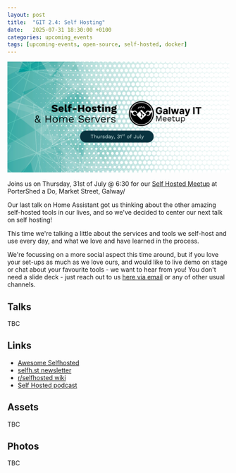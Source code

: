 ```yaml
---
layout: post
title:  "GIT 2.4: Self Hosting"
date:   2025-07-31 18:30:00 +0100
categories: upcoming_events
tags: [upcoming-events, open-source, self-hosted, docker]
---
```


![GIT 2.4: Self Hosted](/assets/2.4/poster.png)

Joins us on Thursday, 31st of July @ 6:30 for our [Self Hosted Meetup](https://www.meetup.com/galway-information-technology/events/308821968) at PorterShed a Do, Market Street, Galway/

Our last talk on Home Assistant got us thinking about the other amazing self-hosted tools in our lives, and so we've decided to center our next talk on self hosting!

This time we're talking a little about the services and tools we self-host and use every day, and what we love and have learned in the process.


We're focussing on a more social aspect this time around, but if you love your set-ups as much as we love ours, and would like to live demo on stage or chat about your favourite tools - we want to hear from you! You don't need a slide deck - just reach out to us <a href="mailto:hello@galwayit.org">here via email</a> or any of other usual channels.

## Talks
TBC

## Links
- [Awesome Selfhosted](https://awesome-selfhosted.net/index.html)
- [selfh.st newsletter](https://selfh.st/)
- [r/selfhosted wiki](https://wiki.r-selfhosted.com/)
- [Self Hosted podcast](https://selfhosted.show/)

## Assets
TBC

## Photos 
TBC